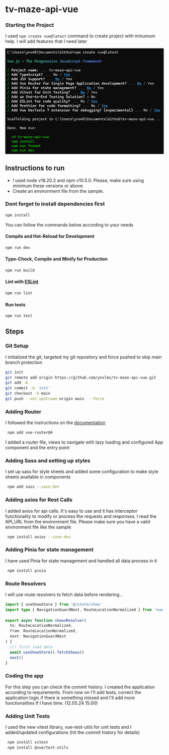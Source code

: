 # tv-maze-api-vue

### Starting the Project

I used `npm create vue@latest` command to create project with minumum help. I will add features that I need later

![alt text](image.png)

## Instructions to run

- I used node v18.20.2 and npm v10.5.0. Please, make sure using minimum these versions or above.
- Create an environment file from the sample.

### Dont forget to install dependencies first

```sh
npm install
```

You can follow the commands below according to your needs

#### Compile and Hot-Reload for Development

```sh
npm run dev
```

#### Type-Check, Compile and Minify for Production

```sh
npm run build
```

#### Lint with [ESLint](https://eslint.org/)

```sh
npm run lint
```

#### Run tests

```sh
npm run test
```

## Steps

### Git Setup

I initialized the git, targeted my git repository and force pushed to skip main branch protection

```sh
git init
git remote add origin https://github.com/ynslmz/tv-maze-api-vue.git
git add -A
git commit -m 'init'
git checkout -b main
git push --set-upstream origin main  --force

```

### Adding Router

I followed the instructions on the [documentation](https://router.vuejs.org/installation.html)

```sh
 npm add vue-router@4
```

I added a router file, views to navigate with lazy loading and configured App component and the entry point

### Adding Sass and setting up styles

I set up sass for style sheets and added some configuration to make style sheets available in components

```sh
 npm add sass --save-dev
```

### Adding axios for Rest Calls

I added axios for api calls. It's easy to use and it has interceptor functionality to modify or process the requests and responses.
I read the API_URL from the environment file. Please make sure you have a valid environment file like the sample

```sh
 npm install axios --save-dev
```

### Adding Pinia for state management

I have used Pinia for state management and handled all data process in it

```sh
 npm install pinia
```

### Route Resolvers

I will use route resolvers to fetch data before rendering...

```ts
import { useShowStore } from '@/store/show'
import type { NavigationGuardNext, RouteLocationNormalized } from 'vue-router'

export async function showsResolver(
  to: RouteLocationNormalized,
  from: RouteLocationNormalized,
  next: NavigationGuardNext
) {
  /// first load data
  await useShowStore().fetchShows()
  next()
}
```

### Coding the app

For this step you can check the commit history. I created the application according to requirements. From now on I'll add tests, correct the application logic if there is something missed and I'll add more functionalities If I have time. (12.05.24 15.00)

### Adding Unit Tests

I used the new vitest library, vue-test-utils for unit tests and I added/updated configurations (hit the commit history for details)

```sh
 npm install vitest
 npm install @vue/test-utils
```
